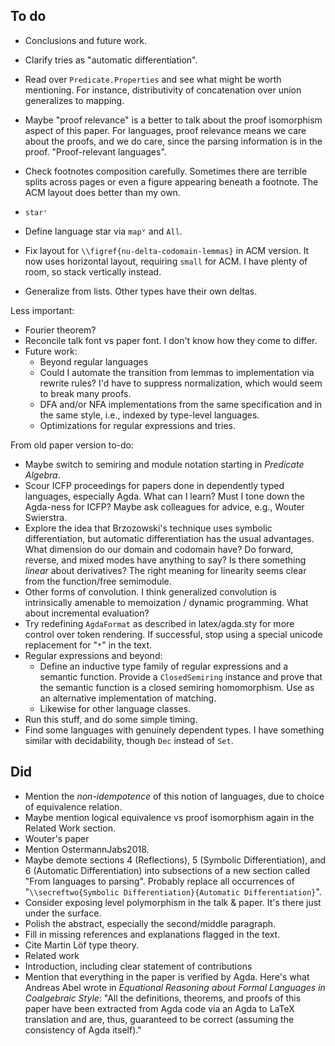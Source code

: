 ## To do

*   Conclusions and future work.
*   Clarify tries as "automatic differentiation".
*   Read over `Predicate.Properties` and see what might be worth mentioning.
    For instance, distributivity of concatenation over union generalizes to mapping.

*   Maybe "proof relevance" is a better to talk about the proof isomorphism aspect of this paper.
    For languages, proof relevance means we care about the proofs, and we do care, since the parsing information is in the proof.
    "Proof-relevant languages".
*   Check footnotes composition carefully.
    Sometimes there are terrible splits across pages or even a figure appearing beneath a footnote.
    The ACM layout does better than my own.
*   `starʳ`
*   Define language star via `mapⱽ` and `All`.
*   Fix layout for `\\figref{nu-delta-codomain-lemmas}` in ACM version.
    It now uses horizontal layout, requiring `small` for ACM.
    I have plenty of room, so stack vertically instead.
*   Generalize from lists.
    Other types have their own deltas.

Less important:

*   Fourier theorem?
*   Reconcile talk font vs paper font.
    I don't know how they come to differ.
*   Future work:
    *   Beyond regular languages
    *   Could I automate the transition from lemmas to implementation via rewrite rules?
        I'd have to suppress normalization, which would seem to break many proofs.
    *   DFA and/or NFA implementations from the same specification and in the same style, i.e., indexed by type-level languages.
    *   Optimizations for regular expressions and tries.

From old paper version to-do:

*   Maybe switch to semiring and module notation starting in *Predicate Algebra*.
*   Scour ICFP proceedings for papers done in dependently typed languages, especially Agda.
    What can I learn?
    Must I tone down the Agda-ness for ICFP?
    Maybe ask colleagues for advice, e.g., Wouter Swierstra.
*   Explore the idea that Brzozowski's technique uses symbolic differentiation, but automatic differentiation has the usual advantages.
    What dimension do our domain and codomain have?
    Do forward, reverse, and mixed modes have anything to say?
    Is there something *linear* about derivatives?
    The right meaning for linearity seems clear from the function/free semimodule.
*   Other forms of convolution.
    I think generalized convolution is intrinsically amenable to memoization / dynamic programming.
    What about incremental evaluation?
*   Try redefining `AgdaFormat` as described in latex/agda.sty for more control over token rendering.
    If successful, stop using a special unicode replacement for "`*`" in the text.
*   Regular expressions and beyond:
    *   Define an inductive type family of regular expressions and a semantic function.
        Provide a `ClosedSemiring` instance and prove that the semantic function is a closed semiring homomorphism.
        Use as an alternative implementation of matching.
    *   Likewise for other language classes.
*   Run this stuff, and do some simple timing.
*   Find some languages with genuinely dependent types.
    I have something similar with decidability, though `Dec` instead of `Set`.

## Did

*   Mention the *non-idempotence* of this notion of languages, due to choice of equivalence relation.
*   Maybe mention logical equivalence vs proof isomorphism again in the Related Work section.
*   Wouter's paper
*   Mention OstermannJabs2018.
*   Maybe demote sections 4 (Reflections), 5 (Symbolic Differentiation), and 6 (Automatic Differentiation) into subsections of a new section called "From languages to parsing".
   Probably replace all occurrences of "`\\secreftwo{Symbolic Differentiation}{Automatic Differentiation}`".
*   Consider exposing level polymorphism in the talk & paper.
    It's there just under the surface.
*   Polish the abstract, especially the second/middle paragraph.
*   Fill in missing references and explanations flagged in the text.
*   Cite Martin Löf type theory.
*   Related work
*   Introduction, including clear statement of contributions
*   Mention that everything in the paper is verified by Agda.
    Here's what Andreas Abel wrote in *Equational Reasoning about Formal Languages in Coalgebraic Style*:
    "All the definitions, theorems, and proofs of this paper have been extracted from Agda code via an Agda to LaTeX translation and are, thus, guaranteed to be correct (assuming the consistency of Agda itself)."

